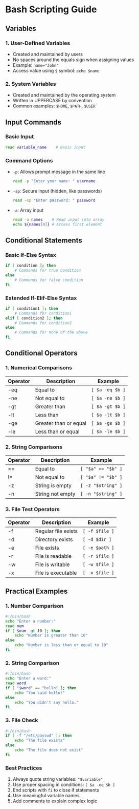 # Bash Scripting Guide

## Variables

### 1. User-Defined Variables
- Created and maintained by users
- No spaces around the equals sign when assigning values
- Example: `name="John"`
- Access value using `$` symbol: `echo $name`

### 2. System Variables
- Created and maintained by the operating system
- Written in UPPERCASE by convention
- Common examples: `$HOME`, `$PATH`, `$USER`

## Input Commands

### Basic Input
```bash
read variable_name    # Basic input
```

### Command Options
- `-p`: Allows prompt message in the same line
  ```bash
  read -p "Enter your name: " username
  ```
- `-sp`: Secure input (hidden, like passwords)
  ```bash
  read -sp "Enter password: " password
  ```
- `-a`: Array input
  ```bash
  read -a names    # Read input into array
  echo ${names[0]} # Access first element
  ```

## Conditional Statements

### Basic If-Else Syntax
```bash
if [ condition ]; then
    # Commands for true condition
else
    # Commands for false condition
fi
```

### Extended If-Elif-Else Syntax
```bash
if [ condition1 ]; then
    # Commands for condition1
elif [ condition2 ]; then
    # Commands for condition2
else
    # Commands for none of the above
fi
```

## Conditional Operators

### 1. Numerical Comparisons
| Operator | Description             | Example              |
|----------|-------------------------|----------------------|
| -eq      | Equal to               | `[ $a -eq $b ]`      |
| -ne      | Not equal to           | `[ $a -ne $b ]`      |
| -gt      | Greater than           | `[ $a -gt $b ]`      |
| -lt      | Less than              | `[ $a -lt $b ]`      |
| -ge      | Greater than or equal  | `[ $a -ge $b ]`      |
| -le      | Less than or equal     | `[ $a -le $b ]`      |

### 2. String Comparisons
| Operator | Description           | Example              |
|----------|--------------------|----------------------|
| ==       | Equal to           | `[ "$a" == "$b" ]`  |
| !=       | Not equal to       | `[ "$a" != "$b" ]`  |
| -z       | String is empty    | `[ -z "$string" ]`  |
| -n       | String not empty   | `[ -n "$string" ]`  |

### 3. File Test Operators
| Operator | Description           | Example           |
|----------|--------------------|-------------------|
| -f       | Regular file exists | `[ -f $file ]`    |
| -d       | Directory exists    | `[ -d $dir ]`     |
| -e       | File exists         | `[ -e $path ]`    |
| -r       | File is readable    | `[ -r $file ]`    |
| -w       | File is writable    | `[ -w $file ]`    |
| -x       | File is executable  | `[ -x $file ]`    |

## Practical Examples

### 1. Number Comparison
```bash
#!/bin/bash
echo "Enter a number:"
read num
if [ $num -gt 10 ]; then
    echo "Number is greater than 10"
else
    echo "Number is less than or equal to 10"
fi
```

### 2. String Comparison
```bash
#!/bin/bash
echo "Enter a word:"
read word
if [ "$word" == "hello" ]; then
    echo "You said hello!"
else
    echo "You didn't say hello."
fi
```

### 3. File Check
```bash
#!/bin/bash
if [ -f "/etc/passwd" ]; then
    echo "The file exists"
else
    echo "The file does not exist"
fi
```

### Best Practices
1. Always quote string variables: `"$variable"`
2. Use proper spacing in conditions: `[ $a -eq $b ]`
3. End scripts with `fi` to close if statements
4. Use meaningful variable names
5. Add comments to explain complex logic
